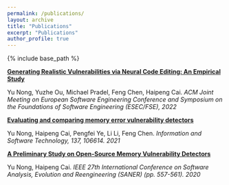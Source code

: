 ```yaml
---
permalink: /publications/
layout: archive
title: "Publications"
excerpt: "Publications"
author_profile: true
---
```

{% include base_path %}

**[Generating Realistic Vulnerabilities via Neural Code Editing: An Empirical Study](https://www.researchgate.net/publication/361835991_Generating_Realistic_Vulnerabilities_via_Neural_Code_Editing_An_Empirical_Study)**

Yu Nong, Yuzhe Ou, Michael Pradel, Feng Chen, Haipeng Cai. *ACM Joint Meeting on European Software Engineering Conference and Symposium on the Foundations of Software Engineering (ESEC/FSE), 2022*

**[Evaluating and comparing memory error vulnerability detectors](https://www.researchgate.net/publication/351374599_Evaluating_and_comparing_memory_error_vulnerability_detectors)**

Yu Nong, Haipeng Cai, Pengfei Ye, Li Li, Feng Chen. *Information and Software Technology, 137, 106614. 2021*

**[A Preliminary Study on Open-Source Memory Vulnerability Detectors](https://www.researchgate.net/publication/340402566_A_Preliminary_Study_on_Open-Source_Memory_Vulnerability_Detectors)**

Yu Nong, Haipeng Cai. *IEEE 27th International Conference on Software Analysis, Evolution and Reengineering (SANER) (pp. 557-561). 2020*
